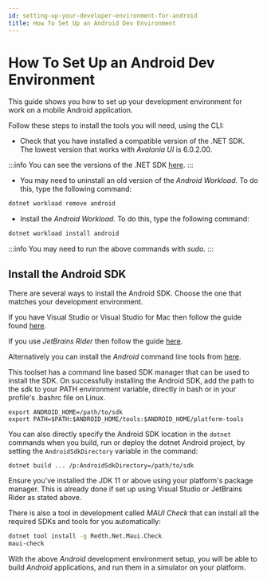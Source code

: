 ```yaml
---
id: setting-up-your-developer-environment-for-android
title: How To Set Up an Android Dev Environment
---
```


# How To Set Up an Android Dev Environment

This guide shows you how to set up your development environment for work on a mobile Android application.&#x20;

Follow these steps to install the tools you will need, using the CLI:

-  Check that you have installed a compatible version of the .NET SDK. The lowest version that works with _Avalonia UI_ is 6.0.2.00.

:::info
You can see the versions of the .NET SDK [here](https://dotnet.microsoft.com/en-us/download/dotnet).
:::

-  You may need to uninstall an old version of the _Android Workload._ To do this, type the following command:

```bash
dotnet workload remove android
```

-  Install the _Android Workload._ To do this, type the following command:

```bash
dotnet workload install android
```

:::info
You may need to run the above commands with _sudo._
:::

## Install the Android SDK

There are several ways to install the Android SDK. Choose the one that matches your development environment.

If you have Visual Studio or Visual Studio for Mac then follow the guide found [here](https://docs.microsoft.com/en-us/xamarin/android/get-started/installation/android-sdk).

If you use _JetBrains Rider_ then follow the guide [here](https://www.jetbrains.com/help/rider/Xamarin.html).

Alternatively you can install the _Android_ command line tools from [here](https://developer.android.com/studio#command-tools).

This toolset has a command line based SDK manager that can be used to install the SDK. On successfully installing the Android SDK, add the path to the sdk to your PATH environment variable, directly in bash or in your profile's .bashrc file on Linux.
```
export ANDROID_HOME=/path/to/sdk
export PATH=$PATH:$ANDROID_HOME/tools:$ANDROID_HOME/platform-tools
```
You can also directly specify the Android SDK location in the `dotnet` commands when you build, run or deploy the dotnet Android project, by setting the `AndroidSdkDirectory` variable in the command:
```
dotnet build ... /p:AndroidSdkDirectory=/path/to/sdk
```
Ensure you've installed the JDK 11 or above using your platform's package manager. This is already done if set up using Visual Studio or JetBrains Rider as stated above.

There is also a tool in development called _MAUI Check_ that can install all the required SDKs and tools for you automatically:

```bash
dotnet tool install -g Redth.Net.Maui.Check
maui-check
```

With the above _Android_ development environment setup, you will be able to build _Android_ applications, and run them in a simulator on your platform.
